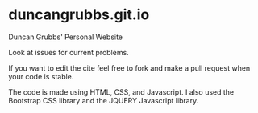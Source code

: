 # duncangrubbs.git.io

Duncan Grubbs' Personal Website

Look at issues for current problems.

If you want to edit the cite feel free to fork and make a pull request when
your code is stable.

The code is made using HTML, CSS, and Javascript. I also used the Bootstrap CSS library
and the JQUERY Javascript library.
